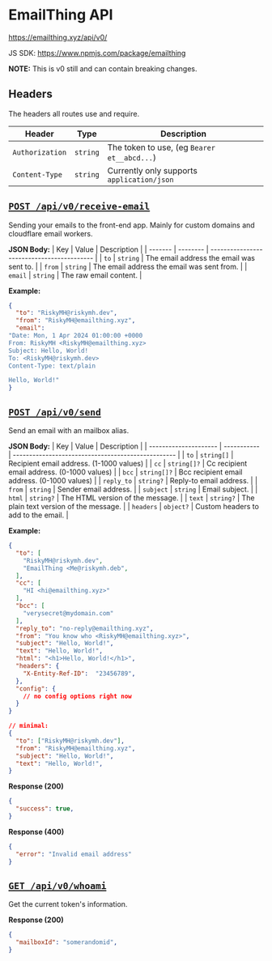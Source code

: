 # EmailThing API

https://emailthing.xyz/api/v0/

JS SDK: https://www.npmjs.com/package/emailthing

**NOTE:** This is v0 still and can contain breaking changes.

## Headers

The headers all routes use and require.

| Header          | Type     | Description                                 |
| --------------- | -------- | ------------------------------------------- |
| `Authorization` | `string` | The token to use, (eg `Bearer et__abcd...`) |
| `Content-Type`  | `string` | Currently only supports `application/json`  |

## [`POST /api/v0/receive-email`](./receive-email/route.ts)

Sending your emails to the front-end app. Mainly for custom domains and cloudflare email workers.

**JSON Body:**
| Key     | Value    | Description                                |
| ------- | -------- | ------------------------------------------ |
| `to`    | `string` | The email address the email was sent to.   |
| `from`  | `string` | The email address the email was sent from. |
| `email` | `string` | The raw email content.                     |

**Example:**
```json
{
  "to": "RiskyMH@riskymh.dev",
  "from": "RiskyMH@emailthing.xyz",
  "email": 
"Date: Mon, 1 Apr 2024 01:00:00 +0000
From: RiskyMH <RiskyMH@emailthing.xyz>
Subject: Hello, World!
To: <RiskyMH@riskymh.dev>
Content-Type: text/plain

Hello, World!"
}
```

## [`POST /api/v0/send`](./send/route.ts)

Send an email with an mailbox alias. 

**JSON Body:**
| Key                   | Value       | Description                                        |
| --------------------- | ----------- | -------------------------------------------------- |
| `to`                  | `string[]`  | Recipient email address. (1-1000 values)           |
| `cc`                  | `string[]?` | Cc recipient email address. (0-1000 values)        |
| `bcc`                 | `string[]?` | Bcc recipient email address. (0-1000 values)        |
| `reply_to`            | `string?`   | Reply-to email address.                            |
| `from`                | `string`    | Sender email address.                              |
| `subject`             | `string`    | Email subject.                                     |
| `html`                | `string?`   | The HTML version of the message.                   |
| `text`                | `string?`   | The plain text version of the message.             |
| `headers`             | `object?`   | Custom headers to add to the email.                |

**Example:**
```json
{
  "to": [
    "RiskyMH@riskymh.dev",
    "EmailThing <Me@riskymh.deb",
  ],
  "cc": [
    "HI <hi@emailthing.xyz>"
  ],
  "bcc": [
    "verysecret@mydomain.com"
  ],
  "reply_to": "no-reply@emailthing.xyz",
  "from": "You know who <RiskyMH@emailthing.xyz>",
  "subject": "Hello, World!",
  "text": "Hello, World!",
  "html": "<h1>Hello, World!</h1>",
  "headers": {
    "X-Entity-Ref-ID":  "23456789",
  },
  "config": {
    // no config options right now
  }
}

// minimal:
{
  "to": ["RiskyMH@riskymh.dev"],
  "from": "RiskyMH@emailthing.xyz",
  "subject": "Hello, World!",
  "text": "Hello, World!",
}
```

**Response (200)**
```json
{
  "success": true,
}
```

**Response (400)**
```json
{
  "error": "Invalid email address"
}
```

## [`GET /api/v0/whoami`](./whoami/route.ts)

Get the current token's information.

**Response (200)**
```json
{
  "mailboxId": "somerandomid",
}
